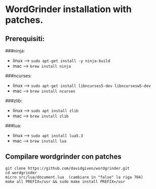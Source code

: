 # WordGrinder installation with patches. 

## Prerequisiti:

###ninja:

- linux —> `sudo apt-get install -y ninja-build`
- mac —> `brew install ninja`

###ncurses:

- linux —> `sudo apt-get install libncurses5-dev libncursesw5-dev`
- mac —> `brew install ncurses`

###zlib:

- linux —> `sudo apt install zlib`
- mac —> `brew install zlib`

###lua:
- linux —> `sudo apt install lua5.3`
- mac —> `brew install lua`

## Compilare wordgrinder con patches
	git clone https://github.com/davidgiven/wordgrinder.git
	cd wordgrinder
	micro src/lua/document.lua  (cambiare in "false" la riga 704)
	make all PREFIX=/usr && sudo make install PREFIX=/usr
